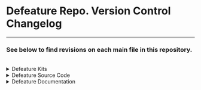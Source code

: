 # Defeature Repo. Version Control Changelog
----------
### See below to find revisions on each main file in this repository.
<br>

<details>
<summary>Defeature Kits</summary>
<br>
<ul>
<li>Kit (V1)</li>
    <ul>
    <li>Summary: initial commit and the first defeature app.</li>
    </ul>
    <details>
    <summary>Changes:</summary>
        <ul>
        <li>This is the first defeature app so all the code and files are new!</li>
        </ul>
    </details>
<li>KitV2</li>
    <ul>
    <li>Summary: changeover to force I/O string-processing to be in lowercase for consistent handling.</li>
    </ul>
    <details>
    <summary>Changes:</summary>
        <ul>
        <li>All input variables, arrays, or any other means of input storage in the defeature Python program that reference the inputted defeature file or file lines now use the Python method <code>.lower()</code>.</li>
        </ul>
    </details>
<li>KitV3</li>
    <ul>
    <li>Summary: changeover to automatic GUI asset assembly of defeature app's interface.</li>
    </ul>
    <details>
    <summary>Changes:</summary>
        <ul>
        <li>Commented out and swapped programmatically-setup GUI code for a simple algorithm that tries to find the defeature GUI folder to use for assembling the user-interface of the app (banner images, icons, etc.). Reason for this is that the user shouldn't have to go and edit Python code before using the defeature app; too tedious.</li>
        <li>Refined past code comments.</li>
        </ul>
    </details>
<li>KitV3.2</li>
    <ul>
    <li>Summary: begun upgrading functions to filter I/O.</li>
    </ul>
    <details>
    <summary>Changes:</summary>
        <ul>
        <li>Upgraded <code>getRealValue()</code> Python function to pull its output from source, non-lowercased file lines.</li>
        <li>Added whitespace removal filter to <code>getRealValue()</code> right before it returns for more accurate output.</li>
        </ul>
    </details>
<li>KitV3.3</li>
    <ul>
    <li>Summary: updated RBSpringPreload and RBSpringStiffness mutators/accessors.</li>
    </ul>
    <details>
    <summary>Changes:</summary>
        <ul>
        <li>Replaced code of both <code>changeRBSpringPreloadToVal()</code> and <code>changeRBSpringStiffToVal()</code> with instead real value functions for changing the spring coefficients; now using <code>getRealValue()</code> for code consistency.</li>
        <li>Both <code>getRBSpringPreload()</code> and <code>getRBSpringStiffness()</code> Python functions have been updated to use ping-pong index functions (e.g., <code>findStartOfBlock+1</code>) for checking that the correct header keyword is present during file processing.</li>
        </ul>
    </details>
<li>KitV3.4</li>
    <ul>
    <li>Summary: filtered I/O processing + function updates.</li>
    </ul>
    <details>
    <summary>Changes:</summary>
        <ul>
        <li>Updated <code>getCFactor()</code>, <code>getPressAngle()</code>, and <code>getHelixAngle()</code> to use ping-pong algorithm references instead of previous line indices.</li>
        <li>For file output, pulls from source file's lines instead of post-processed lowercase input to prevent bad output.</li>
        </ul>
    </details>
<li>KitV3.5</li>
    <ul>
    <li>Summary: string data changeover.</li>
    </ul>
    <details>
    <summary>Changes:</summary>
        <ul>
        <li>Accessors now return string real-values instead of Python-floats in order to prevent decimal cutoffs; they are the following:</li>
            <ul>
            <li><code>getRBSpringPreload()</code></li>
            <li><code>getRBSpringStiffness()</code></li>
            <li><code>getHelixAngle()</code></li>
            <li><code>getPressAngle()</code></li>
            <li><code>getCFactor()</code></li>
            <li><code>getNewRPGearSepEqu()</code></li>
            </ul>
        </ul>
    </details>
<li>KitV3.6</li>
    <ul>
    <li>Summary: latest stable and updated version of defeature model Python app.</li>
    </ul>
    <details>
    <summary>Changes:</summary>
        <ul>
        <li>Fixed progress bar to no longer lag statuses.</li>
        <li>Defeature functions, <code>findAndRemoveUnassociated()</code> and <code>findAndReplaceAssociated()</code>, have been programmed to use the ping-pong algorithm instead of OBS prev-line lookup context (note: lowered performance by a few seconds but upgraded robustness).</li>
        </ul>
    </details>
</ul>
</details>

<details>
<summary>Defeature Source Code</summary>
<br>
<ul>
<li>Source Code</li>
    <ul>
    <li>Summary: backed up the source code of the first defeature model kit.</li>
    </ul>
<li>Upgraded Source Code V2</li>
    <ul>
    <li>Summary: uploaded source code file from V2 kit per revision.</li>
    </ul>
<li>Upgraded Source Code V3</li>
    <ul>
    <li>Summary: uploaded all source code files from V3 kits per each revision.</li>
    </ul>
</ul>
</details>

<details>
<summary>Defeature Documentation</summary>
<br>
<ul>
<li>Dictionary</li>
    <ul>
    <li>Summary: the manual documentation for showing what each function does in the defeature program, updated to also list corresponding return types for API purposes.</li>
    </ul>
    <details>
    <summary>Changes:</summary>
        <ul>
        <li>Added return type descriptions to each function's documentation.</li>
        </ul>
    </details>
<li>Read Me</li>
    <ul>
    <li>Summary: created as an overview of how to use this repository and the defeature program inside it.</li>
    </ul>
<li>Troubleshooting</li>
    <ul>
    <li>Summary: created as a common FAQ help document for using the defeature app.</li>
    </ul>
    <details>
    <summary>Changes:</summary>
        <ul>
        <li>Updated GUI section to include the fact that the version 3 kits' code utilize an automatic search for GUI assets instead of hard-coded lines.</li>
        </ul>
    </details>
<li>How To Install Python</li>
    <ul>
    <li>Summary: created as a brief tutorial for new Python developers as to how to install the compatible Python version on their PC.</li>
    </ul>
<li>PyInstaller Training for Defeature Kits</li>
    <ul>
    <li>Summary: created to show Python developers how to install and work with the PyInstaller tool (for making kits/Python apps).</li>
    </ul>
<li>Python Code Basic Training</li>
    <ul>
    <li>Summary: created as an educative resource for users who would like to begin developing with Python or this defeature program.</li>
    </ul>
</ul>
</details>
